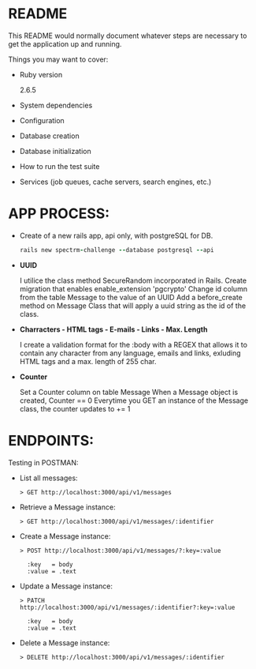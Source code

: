 # README

This README would normally document whatever steps are necessary to get the
application up and running.

Things you may want to cover:

* Ruby version

  2.6.5

* System dependencies

* Configuration

* Database creation

* Database initialization

* How to run the test suite

* Services (job queues, cache servers, search engines, etc.)


# APP PROCESS:

- Create of a new rails app, api only, with postgreSQL for DB.

  ```ruby
  rails new spectrm-challenge --database postgresql --api
  ```

- **UUID**

  I utilice the class method SecureRandom incorporated in Rails.
  Create migration that enables enable_extension 'pgcrypto'
  Change id column from the table Message to the value of an UUID
  Add a before_create method on Message Class that will apply a uuid string as the id of the class.

- **Charracters - HTML tags - E-mails - Links - Max. Length**

  I create a validation format for the :body with a REGEX that allows it to contain
  any character from any language, emails and links, exluding HTML tags and a max.
  length of 255 char.

- **Counter**

  Set a Counter column on table Message
  When a Message object is created, Counter == 0
  Everytime you GET an instance of the Message class, the counter updates to += 1




# ENDPOINTS:

  Testing in POSTMAN:

  - List all messages:

        > GET http://localhost:3000/api/v1/messages

  - Retrieve a Message instance:

        > GET http://localhost:3000/api/v1/messages/:identifier

  - Create a Message instance:

        > POST http://localhost:3000/api/v1/messages/?:key=:value

          :key   = body
          :value = .text

  - Update a Message instance:

        > PATCH http://localhost:3000/api/v1/messages/:identifier?:key=:value

          :key   = body
          :value = .text

  - Delete a Message instance:

        > DELETE http://localhost:3000/api/v1/messages/:identifier


